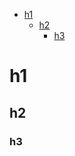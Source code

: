 <!-- TOC -->
* <a href="#h1">h1</a>
  * <a href="#h2">h2</a>
    * <a href="#h3">h3</a>

<!-- TOC END -->

<!-- TOC ELEMENT -->
<a name="h1"></a>
# h1
<!-- TOC ELEMENT -->
<a name="h2"></a>
## h2
<!-- TOC ELEMENT -->
<a name="h3"></a>
### h3
